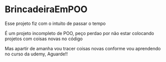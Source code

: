# BrincadeiraEmPOO
Esse projeto fiz com o intuito de passar o tempo

É um projeto incompleto de POO, peço perdao por não estar colocando projetos com coisas novas no código

Mas apartir de amanha vou tracer coisas novas conforme vou aprendendo no curso da udemy, Aguarde!!
